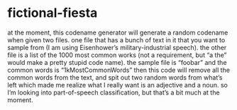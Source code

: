 # fictional-fiesta

at the moment, this codename generator will generate a random codename when given two files.
one file that has a bunch of text in it that you want to sample from (I am using Eisenhower’s military-industrial speech). the other file is a list of the 1000 most common works (not a requirement, but “a the” would make a pretty stupid code name).
the sample file is “foobar” and the common words is “1kMostCommonWords”
then this code will remove all the common words from the text, and spit out two random words from what’s left
which made me realize what I really want is an adjective and a noun. so I’m looking into part-of-speech classification, but that’s a bit much at the moment.

